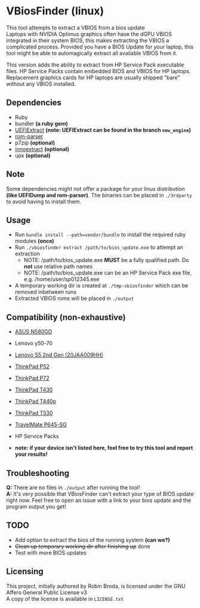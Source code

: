 # VBiosFinder (linux)

This tool attempts to extract a VBIOS from a bios update  
Laptops with NVIDIA Optimus graphics often have the dGPU VBIOS integrated in their system BIOS, this makes extracting the VBIOS a complicated process. Provided you have a BIOS Update for your laptop, this tool might be able to automagically extract all available VBIOS from it.

This version adds the ability to extract from HP Service Pack executable files. HP Service Packs contain embedded BIOS and VBIOS for HP laptops. Replacement graphics cards for HP laptops are usually shipped "bare" without any VBIOS installed.

## Dependencies
- Ruby
- bundler **(a ruby gem)**
- [UEFIExtract](https://github.com/LongSoft/UEFITool) **(note: UEFIExtract can be found in the branch `new_engine`)**
- [rom-parser](https://github.com/awilliam/rom-parser)
- p7zip **(optional)**
- [innoextract](https://github.com/dscharrer/innoextract) **(optional)**
- upx **(optional)**

## Note
Some dependencies might not offer a package for your linux distribution **(like UEFIDump and rom-parser)**. The binaries can be placed in `./3rdparty` to avoid having to install them.

## Usage
- Run `bundle install --path=vendor/bundle` to install the required ruby modules **(once)**
- Run `./vbiosfinder extract /path/to/bios_update.exe` to attempt an extraction
    - NOTE: /path/to/bios_update.exe **MUST** be a fully qualified path. Do **not** use relative path names
    - NOTE: /path/to/bios_update.exe can be an HP Service Pack exe file, e.g. /home/user/sp012345.exe
- A temporary working dir is created at `./tmp-vbiosfinder` which can be removed inbetween runs
- Extracted VBIOS roms will be placed in `./output`

## Compatibility (non-exhaustive)
- [ASUS N580GD](https://github.com/coderobe/VBiosFinder/issues/15)
- Lenovo y50-70
- [Lenovo S5 2nd Gen (20JAA009HH)](https://github.com/coderobe/VBiosFinder/issues/1)
- [ThinkPad P52](https://github.com/coderobe/VBiosFinder/issues/24)
- [ThinkPad P72](https://github.com/coderobe/VBiosFinder/issues/13)
- [ThinkPad T430](https://github.com/coderobe/VBiosFinder/issues/18)
- [ThinkPad T440p](https://github.com/coderobe/VBiosFinder/issues/21)
- [ThinkPad T530](https://github.com/coderobe/VBiosFinder/issues/34)
- [TravelMate P645-SG](https://github.com/coderobe/VBiosFinder/issues/9)
- HP Service Packs

- **note: if your device isn't listed here, feel free to try this tool and report your results!**

## Troubleshooting
**Q:** There are no files in `./output` after running the tool!  
**A:** It's very possible that VBiosFinder can't extract your type of BIOS update right now. Feel free to open an issue with a link to your bios update and the program output you get!

## TODO
- Add option to extract the bios of the running system **(can we?)**
- ~~Clean up temporary working dir after finishing up~~ done
- Test with more BIOS updates

## Licensing
This project, initially authored by Robin Broda, is licensed under the GNU Affero General Public License v3  
A copy of the license is available in `LICENSE.txt`
